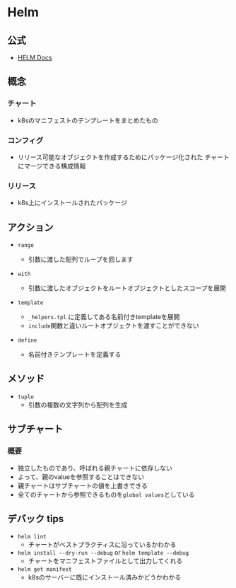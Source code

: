 # Helm

## 公式

- [HELM Docs](https://helm.sh/docs/)

## 概念
### チャート
- k8sのマニフェストのテンプレートをまとめたもの
### コンフィグ
- リリース可能なオブジェクトを作成するためにパッケージ化された チャートにマージできる構成情報
### リリース
- k8s上にインストールされたパッケージ

## アクション
- `range`
  - 引数に渡した配列でループを回します

- `with`
  - 引数に渡したオブジェクトをルートオブジェクトとしたスコープを展開

- `template`
  - `_helpers.tpl` に定義してある名前付きtemplateを展開
  - `include`関数と違いルートオブジェクトを渡すことができない
- `define`
    - 名前付きテンプレートを定義する

## メソッド
- `tuple`
  - 引数の複数の文字列から配列を生成

## サブチャート
### 概要
- 独立したものであり、呼ばれる親チャートに依存しない
- よって、親のvalueを参照することはできない
- 親チャートはサブチャートの値を上書きできる
- 全てのチャートから参照できるものを`global values`としている

## デバック tips
- `helm lint`
  - チャートがベストプラクティスに沿っているかわかる
- `helm install --dry-run --debug` or `helm template --debug`
  - チャートをマニフェストファイルとして出力してくれる
- `helm get manifest`
  - k8sのサーバーに既にインストール済みかどうかわかる